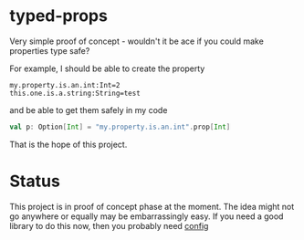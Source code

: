 # typed-props

Very simple proof of concept - wouldn't it be ace if you could make properties type safe?

For example, I should be able to create the property

```
my.property.is.an.int:Int=2
this.one.is.a.string:String=test
```

and be able to get them safely in my code

```scala
val p: Option[Int] = "my.property.is.an.int".prop[Int]
```

That is the hope of this project.

# Status

This project is in proof of concept phase at the moment. The idea might not go anywhere or equally may be embarrassingly easy. If you need a good library to do this now, then you probably need [config](https://github.com/typesafehub/config)
